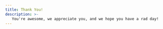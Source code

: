 ```yaml
---
title: Thank You!
description: >-
   You're awesome, we appreciate you, and we hope you have a rad day!
---
```

